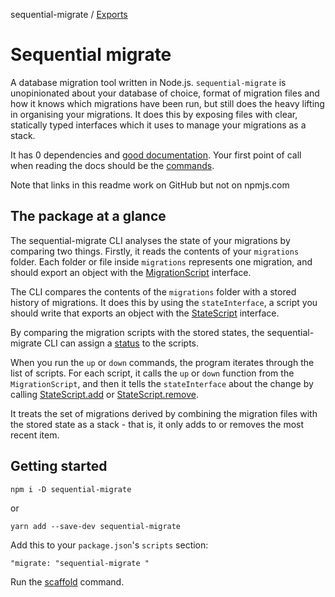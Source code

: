 sequential-migrate / [Exports](modules.md)

# Sequential migrate

A database migration tool written in Node.js. `sequential-migrate` is unopinionated about your database of choice, format of migration files and how it knows which migrations have been run, but still does the heavy lifting in organising your migrations. It does this by exposing files with clear, statically typed interfaces which it uses to manage your migrations as a stack. 

It has 0 dependencies and [good documentation](./docs/modules.md). Your first point of call when reading the docs should be the [commands](./docs/enums/COMMAND.md).

Note that links in this readme work on GitHub but not on npmjs.com

## The package at a glance

The sequential-migrate CLI analyses the state of your migrations by comparing two things. Firstly, it reads the contents of your `migrations` folder. Each folder or file inside `migrations` represents one migration, and should export an object with the [MigrationScript](./docs/interfaces/MigrationScript.md) interface.

The CLI compares the contents of the `migrations` folder with a stored history of migrations. It does this by using the `stateInterface`, a script you should write that exports an object with the [StateScript](./docs/interfaces/StateScript.md) interface.

By comparing the migration scripts with the stored states, the sequential-migrate CLI can assign a [status](./docs/enums/MIGRATION_STATUS.md) to the scripts.

When you run the `up` or `down` commands, the program iterates through the list of scripts. For each script, it calls the `up` or `down` function from the `MigrationScript`, and then it tells the `stateInterface` about the change by calling [StateScript.add](./docs/interfaces/StateScript.md#add) or [StateScript.remove](./docs/interfaces/StateScript.md#remove).

It treats the set of migrations derived by combining the migration files with the stored state as a stack - that is, it only adds to or removes the most recent item. 

## Getting started

```
npm i -D sequential-migrate
```

or

```
yarn add --save-dev sequential-migrate
```

Add this to your `package.json`'s `scripts` section:

```
"migrate: "sequential-migrate "
```

Run the [scaffold](./docs/enums/COMMAND.md#scaffold) command.
